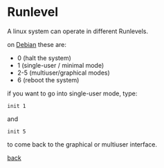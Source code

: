 Runlevel
========

A linux system can operate in different Runlevels.

on [Debian](https://wiki.debian.org/RunLevel) these are:

* 0 (halt the system)
* 1 (single-user / minimal mode)
* 2-5 (multiuser/graphical modes)
* 6 (reboot the system)

if you want to go into single-user mode, type:

`init 1`

and

`init 5`

to come back to the graphical or multiuser interface.

[back](./)

